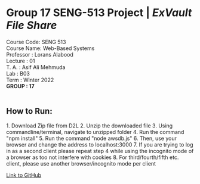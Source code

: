 # Group 17 SENG-513 Project | *ExVault File Share*
Course Code: SENG 513<br>
Course Name: Web-Based Systems<br>
Professor  : Lorans Alabood<br>
Lecture    : 01<br>
T. A.      : Asif Ali Mehmuda<br>
Lab        : B03<br>
Term       : Winter 2022<br>
<b>GROUP   : 17</b><br><br>

<body>
<h2>How to Run:</h2>
<p>
1. Download Zip file from D2L
2. Unzip the downloaded file
3. Using commandline/terminal, navigate to unzipped folder
4. Run the command "npm install"
5. Run the command "node awsdb.js"
6. Then, use your browser and change the address to localhost:3000
7. If you are trying to log in as a second client please repeat step 4 while using the incognito mode of a browser as too not interfere with cookies
8. For third/fourth/fifth etc. client, please use another browser/incognito mode per client
</p>
</body>

[Link to GitHub](https://github.com/FireHeart2K/Group17_GroupProject_SENG513/tree/merged-branch)